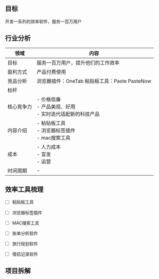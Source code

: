 ## 目标
开发一系列的效率软件，服务一百万用户


## 行业分析


| 领域 | 内容 |
| --- | --- |
| 目标 | 服务一百万用户，提升他们的工作效率 |
| 盈利方式 | 产品付费使用 |
| 竞品分析 | 浏览器插件：OneTab  粘贴板工具：Paste PasteNow |
| 标杆| |
| 核心竞争力 | - 价格低廉 <br> - 产品美观、好用 <br> - 实时迭代适配新的科技产品 |
| 内容介绍 | - 粘贴板工具 <br> - 浏览器标签插件 <br> - mac搜索工具  |
| 成本 |  - 人力成本 <br>  - 宣发 <br> - 运营 <br> |
| 时间周期 | - |

## 效率工具梳理
- [ ] 粘贴板工具
- [ ] 浏览器标签插件
- [ ] MAC搜索工具
- [ ] 账单分析软件
- [ ] 旅行规划软件
- [ ] 情侣记录软件


## 项目拆解
